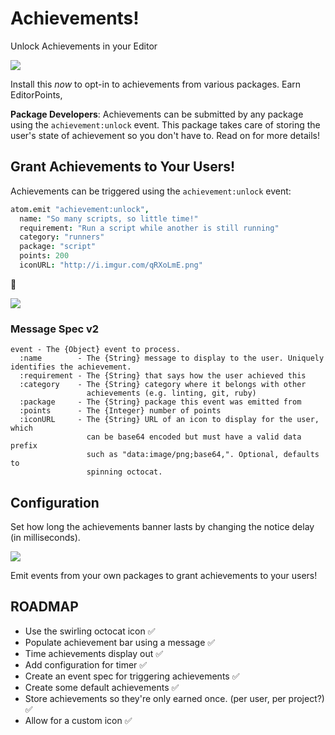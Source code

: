 # Achievements!

Unlock Achievements in your Editor

![](https://f.cloud.github.com/assets/836375/2445108/65747512-ae6a-11e3-9f65-61b31c68d73d.png)

Install this *now* to opt-in to achievements from various packages. Earn EditorPoints,

**Package Developers**: Achievements can be submitted by any package using the `achievement:unlock` event.
This package takes care of storing the user's state of achievement so you don't have to.
Read on for more details!

## Grant Achievements to Your Users!

Achievements can be triggered using the `achievement:unlock` event:

```CoffeeScript
atom.emit "achievement:unlock",
  name: "So many scripts, so little time!"
  requirement: "Run a script while another is still running"
  category: "runners"
  package: "script"
  points: 200
  iconURL: "http://i.imgur.com/qRXoLmE.png"
```

:tada:

![](https://f.cloud.github.com/assets/836375/2444882/5a0fcf74-ae64-11e3-8b36-3307d7182014.png)

### Message Spec v2

```
event - The {Object} event to process.
  :name        - The {String} message to display to the user. Uniquely identifies the achievement.
  :requirement - The {String} that says how the user achieved this
  :category    - The {String} category where it belongs with other
                 achievements (e.g. linting, git, ruby)
  :package     - The {String} package this event was emitted from
  :points      - The {Integer} number of points
  :iconURL     - The {String} URL of an icon to display for the user, which
                 can be base64 encoded but must have a valid data prefix
                 such as "data:image/png;base64,". Optional, defaults to
                 spinning octocat.
```

## Configuration

Set how long the achievements banner lasts by changing the notice delay (in milliseconds).

![](https://f.cloud.github.com/assets/836375/2424719/6a9ca422-abab-11e3-925c-3a85f87b3bb1.png)

Emit events from your own packages to grant achievements to your users!

## ROADMAP

* Use the swirling octocat icon :white_check_mark:
* Populate achievement bar using a message :white_check_mark:
* Time achievements display out :white_check_mark:
* Add configuration for timer :white_check_mark:
* Create an event spec for triggering achievements :white_check_mark:
* Create some default achievements :white_check_mark:
* Store achievements so they're only earned once. (per user, per project?) :white_check_mark:
* Allow for a custom icon :white_check_mark:
